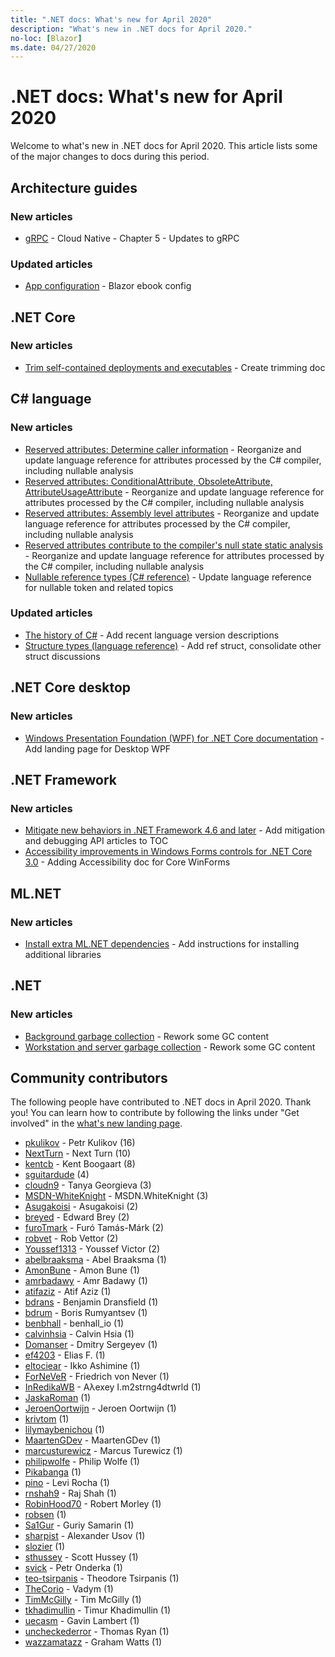 ```yaml
---
title: ".NET docs: What's new for April 2020"
description: "What's new in .NET docs for April 2020."
no-loc: [Blazor]
ms.date: 04/27/2020
---
```


# .NET docs: What's new for April 2020

Welcome to what's new in .NET docs for April 2020. This article lists some of the major changes to docs during this period.

## Architecture guides

### New articles

- [gRPC](../architecture/cloud-native/grpc.md) - Cloud Native - Chapter 5 - Updates to gRPC

### Updated articles

- [App configuration](../architecture/blazor-for-web-forms-developers/config.md) - Blazor ebook config

## .NET Core

### New articles

- [Trim self-contained deployments and executables](../core/deploying/trim-self-contained.md) - Create trimming doc

## C# language

### New articles

- [Reserved attributes: Determine caller information](../csharp/language-reference/attributes/caller-information.md) - Reorganize and update language reference for attributes processed by the C# compiler, including nullable analysis
- [Reserved attributes: ConditionalAttribute, ObsoleteAttribute, AttributeUsageAttribute](../csharp/language-reference/attributes/general.md) - Reorganize and update language reference for attributes processed by the C# compiler, including nullable analysis
- [Reserved attributes: Assembly level attributes](../csharp/language-reference/attributes/global.md) - Reorganize and update language reference for attributes processed by the C# compiler, including nullable analysis
- [Reserved attributes contribute to the compiler's null state static analysis](../csharp/language-reference/attributes/nullable-analysis.md) - Reorganize and update language reference for attributes processed by the C# compiler, including nullable analysis
- [Nullable reference types (C# reference)](../csharp/language-reference/builtin-types/nullable-reference-types.md) - Update language reference for nullable token and related topics

### Updated articles

- [The history of C\#](../csharp/whats-new/csharp-version-history.md) - Add recent language version descriptions
- [Structure types (language reference)](../csharp/language-reference/builtin-types/struct.md) - Add ref struct, consolidate other struct discussions

## .NET Core desktop

### New articles

- [Windows Presentation Foundation (WPF) for .NET Core documentation](/dotnet/desktop/wpf/) - Add landing page for Desktop WPF

## .NET Framework

### New articles

- [Mitigate new behaviors in .NET Framework 4.6 and later](../framework/migration-guide/mitigations.md) - Add mitigation and debugging API articles to TOC
- [Accessibility improvements in Windows Forms controls for .NET Core 3.0](/dotnet/desktop/winforms/windows-forms-accessibility-improvements) - Adding Accessibility doc for Core WinForms

## ML.NET

### New articles

- [Install extra ML.NET dependencies](../machine-learning/how-to-guides/install-extra-dependencies.md) - Add instructions for installing additional libraries

## .NET

### New articles

- [Background garbage collection](../standard/garbage-collection/background-gc.md) - Rework some GC content
- [Workstation and server garbage collection](../standard/garbage-collection/workstation-server-gc.md) - Rework some GC content

## Community contributors

The following people have contributed to .NET docs in April 2020. Thank you! You can learn how to contribute by following the links under "Get involved" in the [what's new landing page](index.yml).

- [pkulikov](https://github.com/pkulikov) - Petr Kulikov (16)
- [NextTurn](https://github.com/NextTurn) - Next Turn (10)
- [kentcb](https://github.com/kentcb) - Kent Boogaart (8)
- [sguitardude](https://github.com/sguitardude) (4)
- [cloudn9](https://github.com/cloudn9) - Tanya Georgieva (3)
- [MSDN-WhiteKnight](https://github.com/MSDN-WhiteKnight) - MSDN.WhiteKnight (3)
- [Asugakoisi](https://github.com/Asugakoisi) - Asugakoisi (2)
- [breyed](https://github.com/breyed) - Edward Brey (2)
- [furoTmark](https://github.com/furoTmark) -  Furó Tamás-Márk (2)
- [robvet](https://github.com/robvet) - Rob Vettor (2)
- [Youssef1313](https://github.com/Youssef1313) - Youssef Victor (2)
- [abelbraaksma](https://github.com/abelbraaksma) - Abel Braaksma (1)
- [AmonBune](https://github.com/AmonBune) - Amon Bune (1)
- [amrbadawy](https://github.com/amrbadawy) - Amr Badawy (1)
- [atifaziz](https://github.com/atifaziz) - Atif Aziz (1)
- [bdrans](https://github.com/bdrans) - Benjamin Dransfield (1)
- [bdrum](https://github.com/bdrum) - Boris Rumyantsev (1)
- [benbhall](https://github.com/benbhall) - benhall_io (1)
- [calvinhsia](https://github.com/calvinhsia) - Calvin Hsia (1)
- [Domanser](https://github.com/Domanser) - Dmitry Sergeyev (1)
- [ef4203](https://github.com/ef4203) - Elias F. (1)
- [eltociear](https://github.com/eltociear) - Ikko Ashimine (1)
- [ForNeVeR](https://github.com/ForNeVeR) - Friedrich von Never (1)
- [InRedikaWB](https://github.com/InRedikaWB) - Aλexey I.m2strng4dtwrld (1)
- [JaskaRoman](https://github.com/JaskaRoman) (1)
- [JeroenOortwijn](https://github.com/JeroenOortwijn) - Jeroen Oortwijn (1)
- [krivtom](https://github.com/krivtom) (1)
- [lilymaybenichou](https://github.com/lilymaybenichou) (1)
- [MaartenGDev](https://github.com/MaartenGDev) - MaartenGDev (1)
- [marcusturewicz](https://github.com/marcusturewicz) - Marcus Turewicz (1)
- [philipwolfe](https://github.com/philipwolfe) - Philip Wolfe (1)
- [Pikabanga](https://github.com/Pikabanga) (1)
- [pino](https://github.com/pino) - Levi Rocha (1)
- [rnshah9](https://github.com/rnshah9) - Raj Shah (1)
- [RobinHood70](https://github.com/RobinHood70) - Robert Morley (1)
- [robsen](https://github.com/robsen) (1)
- [Sa1Gur](https://github.com/Sa1Gur) - Guriy Samarin (1)
- [sharpist](https://github.com/sharpist) - Alexander Usov (1)
- [slozier](https://github.com/slozier) (1)
- [sthussey](https://github.com/sthussey) - Scott Hussey (1)
- [svick](https://github.com/svick) - Petr Onderka (1)
- [teo-tsirpanis](https://github.com/teo-tsirpanis) - Theodore Tsirpanis (1)
- [TheCorio](https://github.com/TheCorio) - Vadym (1)
- [TimMcGilly](https://github.com/TimMcGilly) - Tim McGilly (1)
- [tkhadimullin](https://github.com/tkhadimullin) - Timur Khadimullin (1)
- [uecasm](https://github.com/uecasm) - Gavin Lambert (1)
- [uncheckederror](https://github.com/uncheckederror) - Thomas Ryan (1)
- [wazzamatazz](https://github.com/wazzamatazz) - Graham Watts (1)
